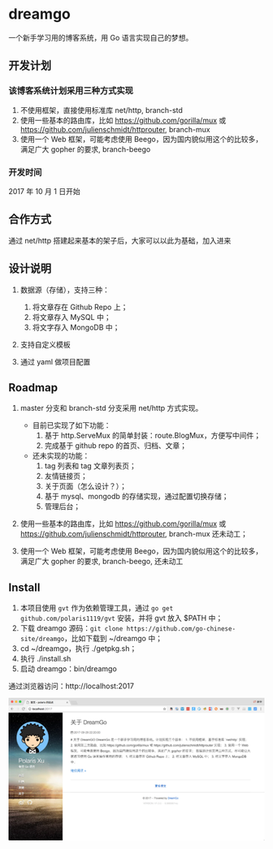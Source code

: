 # dreamgo
一个新手学习用的博客系统，用 Go 语言实现自己的梦想。

## 开发计划

### 该博客系统计划采用三种方式实现

1. 不使用框架，直接使用标准库 net/http, branch-std
2. 使用一些基本的路由库，比如 https://github.com/gorilla/mux 或 https://github.com/julienschmidt/httprouter, branch-mux
3. 使用一个 Web 框架，可能考虑使用 Beego，因为国内貌似用这个的比较多，满足广大 gopher 的要求, branch-beego

### 开发时间

2017 年 10 月 1 日开始

## 合作方式

通过 net/http 搭建起来基本的架子后，大家可以以此为基础，加入进来

## 设计说明

1. 数据源（存储），支持三种：
	1. 将文章存在 Github Repo 上；
	2. 将文章存入 MySQL 中；
	3. 将文字存入 MongoDB 中；

2. 支持自定义模板

3. 通过 yaml 做项目配置

## Roadmap

1. master 分支和 branch-std 分支采用 net/http 方式实现。
	- 目前已实现了如下功能：
		1. 基于 http.ServeMux 的简单封装：route.BlogMux，方便写中间件；
		2. 完成基于 github repo 的首页、归档、文章；
	- 还未实现的功能：
		1. tag 列表和 tag 文章列表页；
		2. 友情链接页；
		3. 关于页面（怎么设计？）；
		4. 基于 mysql、mongodb 的存储实现，通过配置切换存储；
		5. 管理后台；

2. 使用一些基本的路由库，比如 https://github.com/gorilla/mux 或 https://github.com/julienschmidt/httprouter, branch-mux 还未动工；

3. 使用一个 Web 框架，可能考虑使用 Beego，因为国内貌似用这个的比较多，满足广大 gopher 的要求, branch-beego, 还未动工

## Install

1. 本项目使用 `gvt` 作为依赖管理工具，通过 `go get github.com/polaris1119/gvt` 安装，并将 gvt 放入 $PATH 中；
2. 下载 dreamgo 源码：`git clone https://github.com/go-chinese-site/dreamgo`，比如下载到 ~/dreamgo 中；
3. cd ~/dreamgo，执行 ./getpkg.sh；
4. 执行 ./install.sh
5. 启动 dreamgo：bin/dreamgo

通过浏览器访问：http://localhost:2017

![screenshot1](screenshot1.png)


